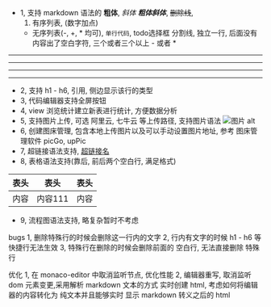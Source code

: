 - 1, 支持 markdown 语法的 **粗体**, *斜体* ***粗体斜体***, 
     ~~删除线~~, 
     1. 有序列表, (数字加点)
     - 无序列表(-, +, * 均可),
      `单行代码`, 
      todo选择框
分割线, 独立一行, 后面没有内容出了空白字符, 三个或者三个以上 - 或者 *
---
--------
***
*****
- 2, 支持 h1 - h6, 引用, 侧边显示该行的类型
- 3, 代码编辑器支持全屏按钮
- 4, view 浏览统计建立新表进行统计, 方便数据分析
- 5, 支持图片上传, 可选 阿里云, 七牛云 等上传路径, 支持图片语法
        ![图片 alt](图片地址 "图片 title")
- 6, 创建图床管理, 包含本地上传图片以及可以手动设置图片地址, 参考
     图床管理软件 picGo, upPic
- 7, 超链接语法支持, [超链接名](超链接地址 "超链接title, 可不写")
- 8, 表格语法支持(靠后, 前后两个空白行, 满足格式)

| 表头 | 表头 | 表头 |
| --- | :---: | ---: |
| 内容 | 内容111 | 内容 |
- 9, 流程图语法支持, 略复杂暂时不考虑


bugs
1, 删除特殊行的时候会删除这一行内的文字
2, 行内有文字的时候 h1 - h6 等快捷行无法生效
3, 特殊行在删除的时候会删除前面的 空白行, 无法直接删除 特殊行

优化
1, 在 monaco-editor 中取消监听节点, 优化性能
2, 编辑器重写, 取消监听 dom 元素变更,采用解析 markdown 文本的方式
   实时创建 html, 考虑如何将编辑器的内容转化为 纯文本并且能够实时
   显示 markdown 转义之后的 html